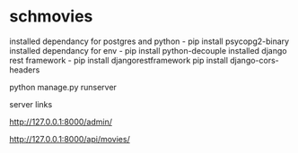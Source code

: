 # schmovies

installed dependancy for postgres and python - pip install psycopg2-binary
installed dependancy for env - pip install python-decouple
installed django rest framework - pip install djangorestframework
pip install django-cors-headers

python manage.py runserver

server links

http://127.0.0.1:8000/admin/

http://127.0.0.1:8000/api/movies/